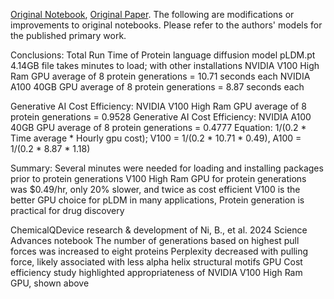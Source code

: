 [Original Notebook](https://github.com/lamm-mit/ProteinMechanicsDiffusionDesign/blob/main/notebook_for_colab/pLDM_inference_standalone_colab.ipynb), [Original Paper](https://www.science.org/doi/10.1126/sciadv.adl4000). The following are modifications or improvements to original notebooks. Please refer to the authors' models for the published primary work.

Conclusions: Total Run Time of Protein language diffusion model pLDM.pt 4.14GB file takes minutes to load; with other installations
NVIDIA V100 High Ram GPU average of 8 protein generations = 10.71 seconds each 
NVIDIA A100 40GB GPU average of 8 protein generations = 8.87 seconds each 

Generative AI Cost Efficiency: NVIDIA V100 High Ram GPU average of 8 protein generations = 0.9528
Generative AI Cost Efficiency: NVIDIA A100 40GB GPU average of 8 protein generations = 0.4777
Equation: 1/(0.2 * Time average * Hourly gpu cost); V100 = 1/(0.2 * 10.71 * 0.49), A100 = 1/(0.2 * 8.87 * 1.18) 

Summary: Several minutes were needed for loading and installing packages prior to protein generations
V100 High Ram GPU for protein generations was $0.49/hr, only 20% slower, and twice as cost efficient
V100 is the better GPU choice for pLDM in many applications, Protein generation is practical for drug discovery 

ChemicalQDevice research & development of Ni, B., et al. 2024 Science Advances notebook
The number of generations based on highest pull forces was increased to eight proteins
Perplexity decreased with pulling force, likely associated with less alpha helix structural motifs
GPU Cost efficiency study highlighted appropriateness of NVIDIA V100 High Ram GPU, shown above
